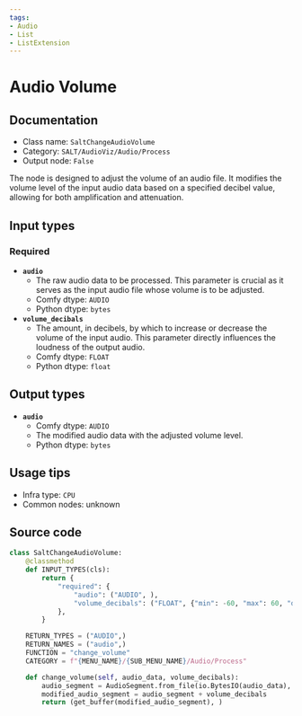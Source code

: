 ```yaml
---
tags:
- Audio
- List
- ListExtension
---
```


# Audio Volume
## Documentation
- Class name: `SaltChangeAudioVolume`
- Category: `SALT/AudioViz/Audio/Process`
- Output node: `False`

The node is designed to adjust the volume of an audio file. It modifies the volume level of the input audio data based on a specified decibel value, allowing for both amplification and attenuation.
## Input types
### Required
- **`audio`**
    - The raw audio data to be processed. This parameter is crucial as it serves as the input audio file whose volume is to be adjusted.
    - Comfy dtype: `AUDIO`
    - Python dtype: `bytes`
- **`volume_decibals`**
    - The amount, in decibels, by which to increase or decrease the volume of the input audio. This parameter directly influences the loudness of the output audio.
    - Comfy dtype: `FLOAT`
    - Python dtype: `float`
## Output types
- **`audio`**
    - Comfy dtype: `AUDIO`
    - The modified audio data with the adjusted volume level.
    - Python dtype: `bytes`
## Usage tips
- Infra type: `CPU`
- Common nodes: unknown


## Source code
```python
class SaltChangeAudioVolume:
    @classmethod
    def INPUT_TYPES(cls):
        return {
            "required": {
                "audio": ("AUDIO", ),
                "volume_decibals": ("FLOAT", {"min": -60, "max": 60, "default": 0, "step": 0.01}),
            },
        }

    RETURN_TYPES = ("AUDIO",)
    RETURN_NAMES = ("audio",)
    FUNCTION = "change_volume"
    CATEGORY = f"{MENU_NAME}/{SUB_MENU_NAME}/Audio/Process"

    def change_volume(self, audio_data, volume_decibals):
        audio_segment = AudioSegment.from_file(io.BytesIO(audio_data), format="wav")
        modified_audio_segment = audio_segment + volume_decibals
        return (get_buffer(modified_audio_segment), )

```
